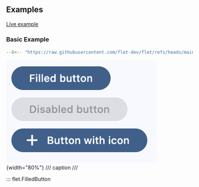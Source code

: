## Examples

[Live example](https://flet-controls-gallery.fly.dev/buttons/filledbutton)

### Basic Example

```python
--8<-- "https://raw.githubusercontent.com/flet-dev/flet/refs/heads/main/sdk/python/examples/controls/filled-button/basic.py"
```

![basic](https://raw.githubusercontent.com/flet-dev/flet/main/sdk/python/examples/controls/filled-button/media/basic.png){width="80%"}
/// caption
///

::: flet.FilledButton
